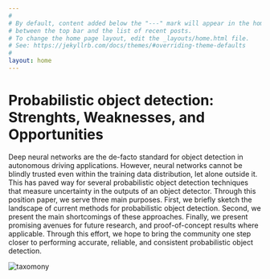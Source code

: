 ```yaml
---
#
# By default, content added below the "---" mark will appear in the home page
# between the top bar and the list of recent posts.
# To change the home page layout, edit the _layouts/home.html file.
# See: https://jekyllrb.com/docs/themes/#overriding-theme-defaults
#
layout: home
---
```


# Probabilistic object detection: Strenghts, Weaknesses, and Opportunities

Deep neural networks are the de-facto standard for object detection in autonomous driving applications. However, neural networks cannot be blindly trusted even within the training data distribution, let alone outside it. This has paved way for several probabilistic object detection techniques that measure uncertainty in the outputs of an object detector. Through this position paper, we serve three main purposes. First, we briefly sketch the landscape of current methods for probabilistic object detection. Second, we present the main shortcomings of these approaches. Finally, we present promising avenues for future research, and proof-of-concept results where applicable. Through this effort, we hope to bring the community one step closer to performing accurate, reliable, and consistent probabilistic object detection.

<img src="images/taxonomy.png" alt="taxomony" class="inline"/>
